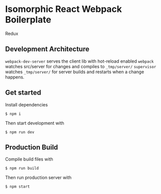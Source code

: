 # Isomorphic React Webpack Boilerplate

Redux

## Development Architecture

`webpack-dev-server` serves the client lib with hot-reload enabled
`webpack` watches src/server for changes and compiles to `_tmp/server/`
`supervisor` watches `_tmp/server/` for server builds and restarts when a change
happens.

## Get started

Install dependencies

```shell
$ npm i
```

Then start development with

```shell
$ npm run dev
```

## Production Build

Compile build files with

```shell
$ npm run build
```

Then run production server with

```shell
$ npm start
```
